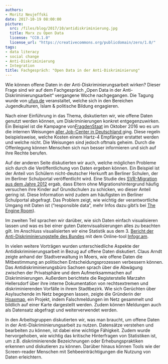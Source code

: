 ```yaml
---
authors: 
- Moritz Neujeffski
date: 2017-10-19 08:00:00
picture:
  src: /files/blog/2017/10/antidiskriminierung.jpg
  title: Marx zu Open Data
  license: "CC0.1.0"
  license_url: "https://creativecommons.org/publicdomain/zero/1.0/"
tags:
- data literacy
- social change
- Anti-Diskriminierung
- Integration
title: Fachgespräch: "Open Data in der Anti-Diskriminierung"
---
```


Wie können offene Daten in der Anti-Diskriminierungsarbeit wirken? Dieser Frage sind wir auf dem Fachgespräch „Open Data in der Anti-Diskriminierungsarbeit“ vergangene Woche nachgegangen. Die Tagung wurde von [ufuq.de](http://www.ufuq.de/) veranstaltet, welche sich in den Bereichen Jugendkulturen, Islam & politische Bildung engagieren.
 
Nach einer Einführung in das Thema, diskutierten wir, wie offene Daten genutzt werden können, um Diskriminierungen konkret entgegenzuwirken. Ein Beispiel ist die Kampagne von[FragdenStaat](https://fragdenstaat.de/) im Oktober 2016  wo es um die internen Weisungen [aller Job-Center in Deutschland ](https://correctiv.org/recherchen/arbeit/artikel/2016/10/19/mehr-transparenz-fuer-jobcenter/) ging. Diese regeln beispielsweise, welche Kosten einem Hartz-4 Empfänger erstattet werden und welche nicht. Die Weisungen sind jedoch oftmals geheim. Durch die Offenlegung können Menschen sich nun besser informieren und sich auf ihre Rechte berufen. 
 
Auf der anderen Seite diskutierten wir auch, welche möglichen Probleme sich durch die Veröffentlichung von Daten ergeben können. Ein Beispiel ist der Anteil von Schülern nicht-deutscher Herkunft an Berliner Schulen, der im Berliner Schulportal veröffentlicht wird. Eine Studie des [SVR-Migration aus dem Jahre 2012](https://www.svr-migration.de/presse/presse-forschung/segregation-an-grundschulen-elterliche-schulwahl-verschaerft-trennung-von-kindern-nach-herkunft/) ergab, dass Eltern ohne Migrationshintergrund häufig versuchen ihre Kinder auf Grundschulen zu schicken, wo dieser Anteil gering ist. Diese Information wird zudem am häufigsten im Berliner Schulportal abgefragt. Das Problem zeigt, wie wichtig der verantwortliche Umgang mit Daten ist (“responsible data”, mehr Infos dazu gibt’s bei [The Engine Room](https://www.theengineroom.org/responsible-data/)).

Im zweiten Teil sprachen wir darüber, wie sich Daten einfach visualisieren lassen und was es bei einer guten Datenvisualisierungen alles zu beachten gilt. Im Anschluss visualisierten wir eine Statistik aus dem 3. [Bericht der Anti-Diskriminierungstelle des Bundes](http://www.antidiskriminierungsstelle.de/SharedDocs/Downloads/DE/publikationen/BT_Bericht/Gemeinsamer_Bericht_dritter_2017.html) mit dem Online-tool [Infogr.am](https://infogram.com).

In vielen weitere Vorträgen wurden unterschiedliche Aspekte der Antidiskriminierungsarbeit in Bezug auf offene Daten diskutiert. Claus Arndt zeigte anhand der Stadtverwaltung in Moers, wie offene Daten die Mitbestimmung an politischen Entscheidungsprozessen verbessern können. Das Antidiskriminierungsbüro Sachsen sprach über die Abwägung zwischen der Privatsphäre und dem Aufmerksammachen auf Diskriminierungen. Außerdem berichtete die Registerstelle Marzahn Hellersdorf über ihre interne Dokumentation von rechtsextremen und diskriminierenden Vorfälle in ihrem Stadtbezirk. Wie sich Gerüchten über Asylsuchende im Netz begegnen lassen, zeigte die Gründerin der [Hoaxmap](http://hoaxmap.org/index.html), ein Projekt, indem Falschmeldungen im Netz gesammelt und bildlich auf einer Karte dargestellt werden. Zudem können Meldungen auch als Datensatz abgefragt und weiterverwendet werden.

In den Arbeitsgruppen diskutierten wir, was man braucht, um offene Daten in der Anti-Diskriminierungsarbeit zu nutzen. Datensätze verstehen und bearbeiten zu können, ist dabei eine wichtige Fähigkeit. Zudem wurde hervorgehoben, wie wichtig das kritische Hinterfragen von Statistiken ist, um z.B. diskriminierende Bezeichnungen oder Erhebungspraktiken erkennen und diskutieren zu können. Darüber hinaus können Tools wie der Screen-reader Menschen mit Sehbeeinträchtigungen die Nutzung von Daten erleichtern.

